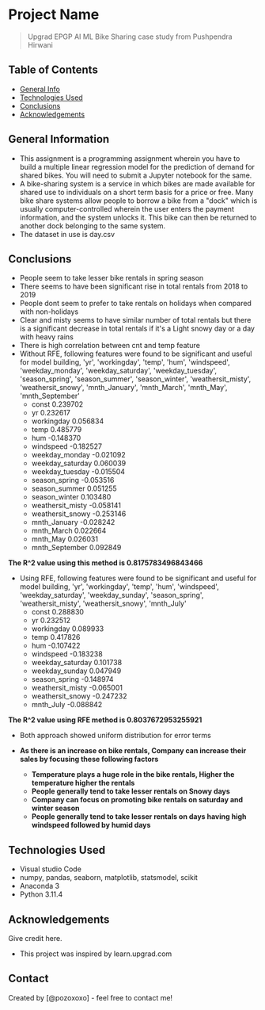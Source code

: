 # Project Name
> Upgrad EPGP AI ML Bike Sharing case study from Pushpendra Hirwani

## Table of Contents
* [General Info](#general-information)
* [Technologies Used](#technologies-used)
* [Conclusions](#conclusions)
* [Acknowledgements](#acknowledgements)

## General Information
- This assignment is a programming assignment wherein you have to build a multiple linear regression model for the prediction of demand for shared bikes. You will need to submit a Jupyter notebook for the same. 
- A bike-sharing system is a service in which bikes are made available for shared use to individuals on a short term basis for a price or free. Many bike share systems allow people to borrow a bike from a "dock" which is usually computer-controlled wherein the user enters the payment information, and the system unlocks it. This bike can then be returned to another dock belonging to the same system.
- The dataset in use is day.csv

## Conclusions
- People seem to take lesser bike rentals in spring season
- There seems to have been significant rise in total rentals from 2018 to 2019
- People dont seem to prefer to take rentals on holidays when compared with non-holidays
- Clear and misty seems to have similar number of total rentals but there is a significant decrease in total rentals if it's a Light snowy day or a day with heavy rains
- There is high correlation between cnt and temp feature
- Without RFE, following features were found to be significant and useful for model building, 
'yr', 'workingday', 'temp', 'hum', 'windspeed',
 'weekday_monday', 'weekday_saturday', 'weekday_tuesday',
 'season_spring', 'season_summer', 'season_winter', 'weathersit_misty',
 'weathersit_snowy', 'mnth_January', 'mnth_March', 'mnth_May',
 'mnth_September'
  - const               0.239702
  - yr                  0.232617
  - workingday          0.056834
  - temp                0.485779
  - hum                -0.148370
  - windspeed          -0.182527
  - weekday_monday     -0.021092
  - weekday_saturday    0.060039
  - weekday_tuesday    -0.015504
  - season_spring      -0.053516
  - season_summer       0.051255
  - season_winter       0.103480
  - weathersit_misty   -0.058141
  - weathersit_snowy   -0.253146
  - mnth_January       -0.028242
  - mnth_March          0.022664
  - mnth_May            0.026031
  - mnth_September      0.092849
    
**The R^2 value using this method is 0.8175783496843466**

- Using RFE, following features were found to be significant and useful for model building, 
'yr', 'workingday', 'temp', 'hum', 'windspeed',
'weekday_saturday', 'weekday_sunday', 'season_spring',
'weathersit_misty', 'weathersit_snowy', 'mnth_July'
  - const               0.288830
  - yr                  0.232512
  - workingday          0.089933
  - temp                0.417826
  - hum                -0.107422
  - windspeed          -0.183238
  - weekday_saturday    0.101738
  - weekday_sunday      0.047949
  - season_spring      -0.148974
  - weathersit_misty   -0.065001
  - weathersit_snowy   -0.247232
  - mnth_July          -0.088842
 
**The R^2 value using RFE method is 0.8037672953255921**

- Both approach showed uniform distribution for error terms

- **As there is an increase on bike rentals, Company can increase their sales by focusing these following factors**
    - **Temperature plays a huge role in the bike rentals, Higher the temperature higher the rentals**
    - **People generally tend to take lesser rentals on Snowy days**
    - **Company can focus on promoting bike rentals on saturday and winter season**
    - **People generally tend to take lesser rentals on days having high windspeed followed by humid days**

## Technologies Used
- Visual studio Code
- numpy, pandas, seaborn, matplotlib, statsmodel, scikit
- Anaconda 3
- Python 3.11.4

## Acknowledgements
Give credit here.
- This project was inspired by learn.upgrad.com


## Contact
Created by [@pozoxoxo] - feel free to contact me!
